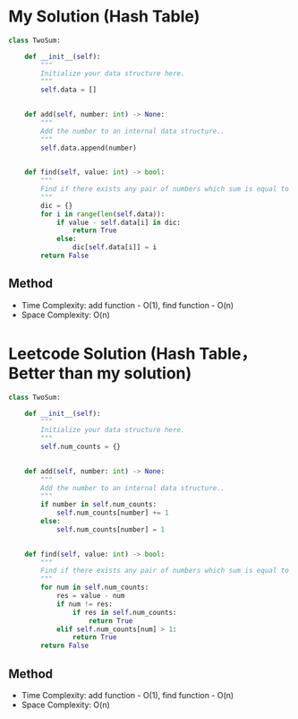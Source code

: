 # My Solution (Hash Table)
```Python
class TwoSum:

    def __init__(self):
        """
        Initialize your data structure here.
        """
        self.data = []
        

    def add(self, number: int) -> None:
        """
        Add the number to an internal data structure..
        """
        self.data.append(number)
        

    def find(self, value: int) -> bool:
        """
        Find if there exists any pair of numbers which sum is equal to the value.
        """
        dic = {}
        for i in range(len(self.data)):
            if value - self.data[i] in dic:
                return True
            else:
                dic[self.data[i]] = i
        return False
```

## Method
- Time Complexity: add function - O(1), find function - O(n)
- Space Complexity: O(n)

# Leetcode Solution (Hash Table，Better than my solution)
```Python
class TwoSum:

    def __init__(self):
        """
        Initialize your data structure here.
        """
        self.num_counts = {}
        

    def add(self, number: int) -> None:
        """
        Add the number to an internal data structure..
        """
        if number in self.num_counts:
            self.num_counts[number] += 1
        else:
            self.num_counts[number] = 1
        

    def find(self, value: int) -> bool:
        """
        Find if there exists any pair of numbers which sum is equal to the value.
        """
        for num in self.num_counts:
            res = value - num
            if num != res:
                if res in self.num_counts:
                    return True
            elif self.num_counts[num] > 1:
                return True
        return False
```

## Method
- Time Complexity: add function - O(1), find function - O(n)
- Space Complexity: O(n)
